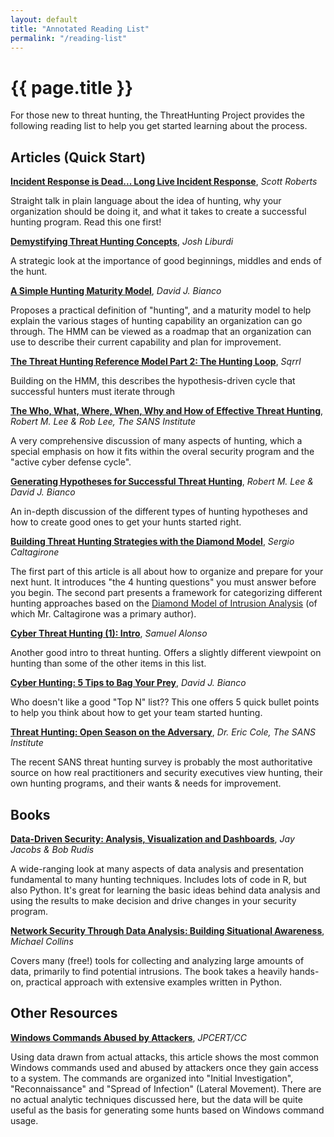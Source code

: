 ```yaml
---
layout: default
title: "Annotated Reading List"
permalink: "/reading-list"
---
```

<h1>{{ page.title }}</h1>
For those new to threat hunting, the ThreatHunting Project provides the following reading list to help you get started learning about the process.  

## Articles (Quick Start)

**[Incident Response is Dead... Long Live Incident Response](https://sroberts.github.io/2015/04/14/ir-is-dead-long-live-ir/)**, *Scott Roberts*

Straight talk in plain language about the idea of hunting, why your organization should be doing it, and what it takes to create a successful hunting program. Read this one first!

**[Demystifying Threat Hunting Concepts](https://medium.com/@jshlbrd/demystifying-threat-hunting-concepts-9de5bad2d818)**, *Josh Liburdi*

A strategic look at the importance of good beginnings, middles and ends of the hunt.  

**[A Simple Hunting Maturity Model](http://detect-respond.blogspot.com/2015/10/a-simple-hunting-maturity-model.html)**, *David J. Bianco*

Proposes a practical definition of "hunting", and a maturity model to help explain the various stages of hunting capability an organization can go through.  The HMM can be viewed as a roadmap that an organization can use to describe their current capability and plan for improvement.

**[The Threat Hunting Reference Model Part 2: The Hunting Loop](http://blog.sqrrl.com/the-threat-hunting-reference-model-part-2-the-hunting-loop)**, *Sqrrl*

Building on the HMM, this describes the hypothesis-driven cycle that successful hunters must iterate through

**[The Who, What, Where, When, Why and How of Effective Threat Hunting](https://www.sans.org/reading-room/whitepapers/analyst/who-what-where-when-effective-threat-hunting-36785)**, *Robert M. Lee & Rob Lee, The SANS Institute*

A very comprehensive discussion of many aspects of hunting, which a special emphasis on how it fits within the overal security program and the "active cyber defense cycle".

**[Generating Hypotheses for Successful Threat Hunting](https://www.sans.org/reading-room/whitepapers/threats/generating-hypothesis-successful-threat-hunting-37172)**,
*Robert M. Lee & David J. Bianco*

An in-depth discussion of the different types of hunting hypotheses and how to create good ones to get your hunts started right.

**[Building Threat Hunting Strategies with the Diamond Model](http://www.activeresponse.org/building-threat-hunting-strategy-with-the-diamond-model)**, *Sergio Caltagirone*

The first part of this article is all about how to organize and prepare for your next hunt.  It introduces "the 4 hunting questions" you must answer before you begin.  The second part presents a framework for categorizing different hunting approaches based on the [Diamond Model of Intrusion Analysis](http://www.activeresponse.org/wp-content/uploads/2013/07/diamond.pdf) (of which Mr. Caltagirone was a primary author).  

**[Cyber Threat Hunting (1): Intro](https://cyber-ir.com/2016/01/21/cyber-threat-hunting-1-intro/)**, *Samuel Alonso*

Another good intro to threat hunting. Offers a slightly different viewpoint on hunting than some of the other items in this list.

**[Cyber Hunting: 5 Tips to Bag Your Prey](http://www.darkreading.com/risk/cyber-hunting-5-tips-to-bag-your-prey/a/d-id/1319634)**, *David J. Bianco*

Who doesn't like a good "Top N" list??  This one offers 5 quick bullet points to help you think about how to get your team started hunting.

**[Threat Hunting: Open Season on the Adversary](https://www.sans.org/reading-room/whitepapers/analyst/threat-hunting-open-season-adversary-36882)**, *Dr. Eric Cole, The SANS Institute*

The recent SANS threat hunting survey is probably the most authoritative source on how real practitioners and security executives view hunting, their own hunting programs, and their wants & needs for improvement.  

## Books

**[Data-Driven Security: Analysis, Visualization and Dashboards](https://www.amazon.com/Data-Driven-Security-Analysis-Visualization-Dashboards/dp/1118793722)**, *Jay Jacobs & Bob Rudis*

A wide-ranging look at many aspects of data analysis and presentation fundamental to many hunting techniques.  Includes lots of code in R, but also Python.  It's great for learning the basic ideas behind data analysis and using the results to make decision and drive changes in your security program.  

**[Network Security Through Data Analysis: Building Situational Awareness](https://www.amazon.com/Network-Security-Through-Data-Analysis/dp/1449357903)**, *Michael Collins*

Covers many (free!) tools for collecting and analyzing large amounts of data, primarily to find potential intrusions.  The book takes a heavily hands-on, practical approach with extensive examples written in Python.  

## Other Resources

**[Windows Commands Abused by Attackers](http://blog.jpcert.or.jp/.s/2016/01/windows-commands-abused-by-attackers.html)**, *JPCERT/CC*

Using data drawn from actual attacks, this article shows the most common Windows commands used and abused by attackers once they gain access to a system.  The commands are organized into "Initial Investigation", "Reconnaissance" and "Spread of Infection" (Lateral Movement).  There are no actual analytic techniques discussed here, but the data will be quite useful as the basis for generating some hunts based on Windows command usage.
